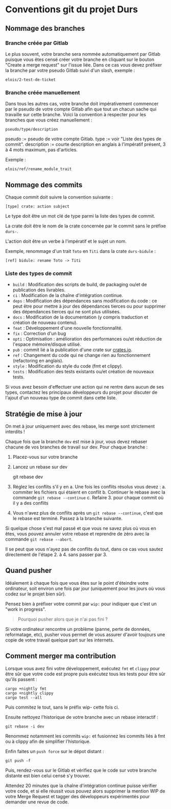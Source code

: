 # Conventions git du projet Durs

## Nommage des branches

### Branche créée par Gitlab

Le plus souvent, votre branche sera nommée automatiquement par Gitlab puisque vous êtes censé créer votre branche en cliquant sur le bouton "Create a merge request" sur l'issue liée.
Dans ce cas vous devez préfixer la branche par votre pseudo Gitlab suivi d'un slash, exemple :

    elois/2-test-de-ticket

### Branche créée manuellement

Dans tous les autres cas, votre branche doit impérativement commencer par le pseudo de votre compte Gitlab afin que tout un chacun sache qui travaille sur cette branche. Voici la convention à respecter pour les branches que vous créez manuellement :

    pseudo/type/description

pseudo := pseudo de votre compte Gitlab.
type := voir "Liste des types de commit".
description := courte description en anglais à l'impératif présent, 3 à 4 mots maximum, pas d'articles.

Exemple :

    elois/ref/rename_module_trait

## Nommage des commits

Chaque commit doit suivre la convention suivante :

    [type] crate: action subject

Le type doit être un mot clé de type parmi la liste des types de commit.

La crate doit être le nom de la crate concernée par le commit sans le préfixe `durs-`.

L'action doit être un verbe à l'impératif et le sujet un nom.

Exemple, renommage d'un trait `Toto` en `Titi` dans la crate `durs-bidule` :

    [ref] bidule: rename Toto -> Titi

### Liste des types de commit

* `build` : Modification des scripts de build, de packaging ou/et de publication des livrables.
* `ci` : Modification de la chaîne d'intégration continue.
* `deps` : Modification des dépendances sans modification du code : ce peut être pour mettre à jour des dépendances tierces ou pour supprimer des dépendances tierces qui ne sont plus utilisées.
* `docs` : Modification de la documentation (y compris traduction et création de nouveau contenu).
* `feat` : Développement d'une nouvelle fonctionnalité.
* `fix` : Correction d'un bug
* `opti` :  Optimisation : amélioration des performances ou/et réduction de l'espace mémoire/disque utilisé.
* `pub` : commit lié a la publication d'une crate sur [crates.io](https://crates.io).
* `ref` : Changement du code qui ne change rien au fonctionnement (refactoring en anglais).
* `style` : Modification du style du code (fmt et clippy).
* `tests` : Modification des tests existants ou/et création de nouveaux tests.

Si vous avez besoin d'effectuer une action qui ne rentre dans aucun de ses types, contactez les principaux développeurs du projet pour discuter de l'ajout d'un nouveau type de commit dans cette liste.

## Stratégie de mise à jour

On met à jour uniquement avec des rebase, les merge sont strictement interdits !

Chaque fois que la branche `dev` est mise à jour, vous devez rebaser chacune de vos branches de travail sur dev. Pour chaque branche :

1. Placez-vous sur votre branche
2. Lancez un rebase sur dev

    git rebase dev

3. Réglez les conflits s'il y en a. Une fois les conflits résolus vous devez :
    a. commiter les fichiers qui étaient en conflit
    b. Continuer le rebase avec la commande `git rebase --continue`
    c. Refaire 3. pour chaque commit où il y a des conflits

4. Vous n'avez plus de conflits après un `git rebase --continue`, c'est que le rebase est terminé. Passez à la branche suivante.

Si quelque chose s'est mal passé et que vous ne savez plus où vous en êtes, vous pouvez annuler votre rebase et reprendre de zéro avec la commande `git rebase --abort`.

Il se peut que vous n'ayez pas de conflits du tout, dans ce cas vous sautez directement de l'étape 2. à 4. sans passer par 3.

## Quand pusher

Idéalement à chaque fois que vous êtes sur le point d'éteindre votre ordinateur, soit environ une fois par jour (uniquement pour les jours où vous codez sur le projet bien sûr).

Pensez bien à préfixer votre commit par `wip:` pour indiquer que c'est un "work in progress".

> Pourquoi pusher alors que je n'ai pas fini ?

Si votre ordinateur rencontre un problème (panne, perte de données, reformatage, etc), pusher vous permet de vous assurer d'avoir toujours une copie de votre travail quelque part sur les internets.

## Comment merger ma contribution

Lorsque vous avez fini votre développement, exécutez `fmt` et `clippy` pour être sûr que votre code est propre puis exécutez tous les tests pour être sûr qu'ils passent :

    cargo +nightly fmt
    cargo +nightly clippy
    cargo test --all

Puis commitez le tout, sans le préfix wip- cette fois ci.

Ensuite nettoyez l'historique de votre branche avec un rebase interactif :

    git rebase -i dev

Renommez notamment les commits `wip:` et fusionnez les commits liés à fmt ou à clippy afin de simplifier l'historique.

Enfin faites un `push force` sur le dépot distant :

    git push -f

Puis, rendez-vous sur le Gitlab et vérifiez que le code sur votre branche distante est bien celui censé s'y trouver.

Attendez 20 minutes que la chaîne d'intégration continue puisse vérifier votre code, et si elle réussit vous pouvez alors supprimer la mention WIP de votre Merge Request et tagger des développeurs expérimentés pour demander une revue de code.
